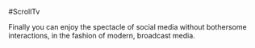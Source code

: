 #ScrollTv

Finally you can enjoy the spectacle of social media without bothersome interactions, in the fashion of modern, broadcast media.

